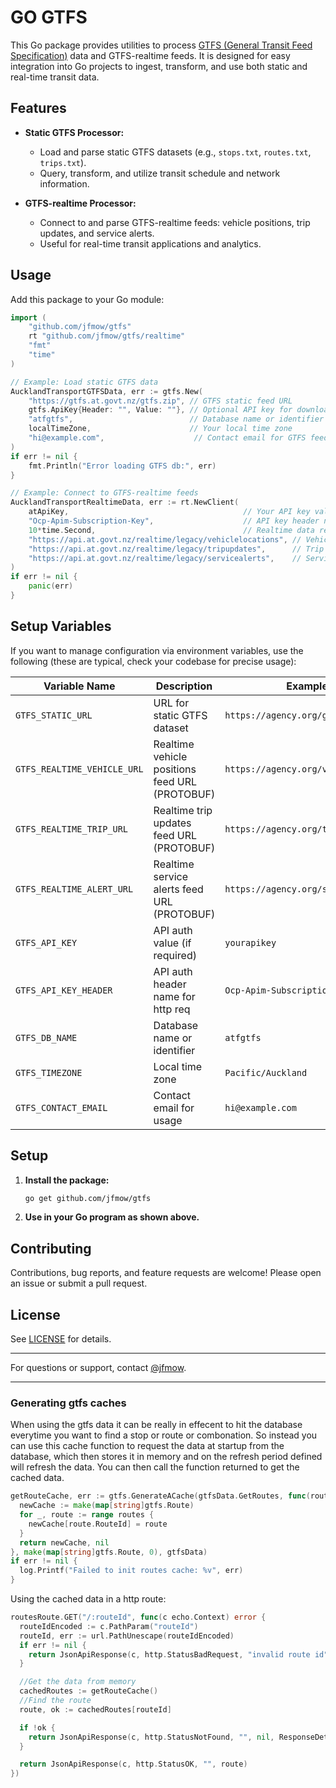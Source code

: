# GO GTFS

This Go package provides utilities to process [GTFS (General Transit Feed Specification)](https://gtfs.org/) data and GTFS-realtime feeds. It is designed for easy integration into Go projects to ingest, transform, and use both static and real-time transit data.

## Features

- **Static GTFS Processor:**  
  - Load and parse static GTFS datasets (e.g., `stops.txt`, `routes.txt`, `trips.txt`).
  - Query, transform, and utilize transit schedule and network information.

- **GTFS-realtime Processor:**  
  - Connect to and parse GTFS-realtime feeds: vehicle positions, trip updates, and service alerts.
  - Useful for real-time transit applications and analytics.

## Usage

Add this package to your Go module:

```go
import (
    "github.com/jfmow/gtfs"
    rt "github.com/jfmow/gtfs/realtime"
    "fmt"
    "time"
)

// Example: Load static GTFS data
AucklandTransportGTFSData, err := gtfs.New(
    "https://gtfs.at.govt.nz/gtfs.zip", // GTFS static feed URL
    gtfs.ApiKey{Header: "", Value: ""}, // Optional API key for downloads
    "atfgtfs",                          // Database name or identifier
    localTimeZone,                      // Your local time zone
    "hi@example.com",                    // Contact email for GTFS feed usage
)
if err != nil {
    fmt.Println("Error loading GTFS db:", err)
}

// Example: Connect to GTFS-realtime feeds
AucklandTransportRealtimeData, err := rt.NewClient(
    atApiKey,                                       // Your API key value
    "Ocp-Apim-Subscription-Key",                    // API key header name
    10*time.Second,                                 // Realtime data refresh period
    "https://api.at.govt.nz/realtime/legacy/vehiclelocations", // Vehicle positions feed URL
    "https://api.at.govt.nz/realtime/legacy/tripupdates",      // Trip updates feed URL
    "https://api.at.govt.nz/realtime/legacy/servicealerts",    // Service alerts feed URL
)
if err != nil {
    panic(err)
}
```

## Setup Variables

If you want to manage configuration via environment variables, use the following (these are typical, check your codebase for precise usage):

| Variable Name              | Description                                  | Example Value                               |
|---------------------------|----------------------------------------------|---------------------------------------------|
| `GTFS_STATIC_URL`         | URL for static GTFS dataset                  | `https://agency.org/gtfs.zip`               |
| `GTFS_REALTIME_VEHICLE_URL` | Realtime vehicle positions feed URL (PROTOBUF)         | `https://agency.org/vehiclelocations.pb`    |
| `GTFS_REALTIME_TRIP_URL`    | Realtime trip updates feed URL (PROTOBUF)              | `https://agency.org/tripupdates.pb`         |
| `GTFS_REALTIME_ALERT_URL`   | Realtime service alerts feed URL (PROTOBUF)            | `https://agency.org/servicealerts.pb`       |
| `GTFS_API_KEY`            | API auth value (if required)                  | `yourapikey`                                |
| `GTFS_API_KEY_HEADER`     | API auth header name for http req                          | `Ocp-Apim-Subscription-Key`                 |
| `GTFS_DB_NAME`            | Database name or identifier                  | `atfgtfs`                                   |
| `GTFS_TIMEZONE`           | Local time zone                              | `Pacific/Auckland`                          |
| `GTFS_CONTACT_EMAIL`      | Contact email for usage                      | `hi@example.com`                             |

## Setup

1. **Install the package:**

    ```bash
    go get github.com/jfmow/gtfs
    ```

2. **Use in your Go program as shown above.**

## Contributing

Contributions, bug reports, and feature requests are welcome! Please open an issue or submit a pull request.

## License

See [LICENSE](LICENSE) for details.

---

For questions or support, contact [@jfmow](https://github.com/jfmow).

---

### Generating gtfs caches

When using the gtfs data it can be really in effecent to hit the database everytime you want to find a stop or route or combonation. So instead you can use this cache function to request the data at startup from the database, which then stores it in memory and on the refresh period defined will refresh the data. You can then call the function returned to get the cached data.

```go
getRouteCache, err := gtfs.GenerateACache(gtfsData.GetRoutes, func(routes []gtfs.Route) (map[string]gtfs.Route, error) {
  newCache := make(map[string]gtfs.Route)
  for _, route := range routes {
    newCache[route.RouteId] = route
  }
  return newCache, nil
}, make(map[string]gtfs.Route, 0), gtfsData)
if err != nil {
  log.Printf("Failed to init routes cache: %v", err)
}
```
Using the cached data in a http route:
```go
routesRoute.GET("/:routeId", func(c echo.Context) error {
  routeIdEncoded := c.PathParam("routeId")
  routeId, err := url.PathUnescape(routeIdEncoded)
  if err != nil {
    return JsonApiResponse(c, http.StatusBadRequest, "invalid route id", nil, ResponseDetails("routeId", routeIdEncoded, "details", "Invalid route ID format", "error", err.Error()))
  }

  //Get the data from memory 
  cachedRoutes := getRouteCache()
  //Find the route
  route, ok := cachedRoutes[routeId]

  if !ok {
    return JsonApiResponse(c, http.StatusNotFound, "", nil, ResponseDetails("routeId", routeId, "details", "No route found for the given route ID in the cache"))
  }

  return JsonApiResponse(c, http.StatusOK, "", route)
})
```
